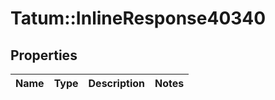 # Tatum::InlineResponse40340

## Properties
Name | Type | Description | Notes
------------ | ------------- | ------------- | -------------

